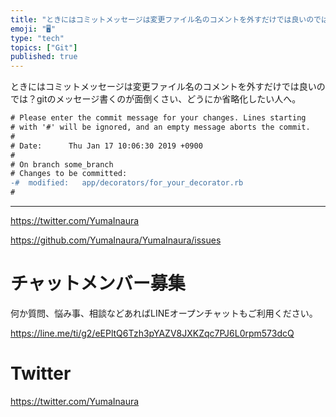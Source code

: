 ```yaml
---
title: "ときにはコミットメッセージは変更ファイル名のコメントを外すだけでは良いのでは？gitのメッセージ書くのが面倒くさい、どうにか省略化したい人へ"
emoji: "🖥"
type: "tech"
topics: ["Git"]
published: true
---
```


ときにはコミットメッセージは変更ファイル名のコメントを外すだけでは良いのでは？gitのメッセージ書くのが面倒くさい、どうにか省略化したい人へ。

```diff
# Please enter the commit message for your changes. Lines starting
# with '#' will be ignored, and an empty message aborts the commit.
#
# Date:      Thu Jan 17 10:06:30 2019 +0900
#
# On branch some_branch
# Changes to be committed:
-#	modified:   app/decorators/for_your_decorator.rb
#

```


---

https://twitter.com/YumaInaura

https://github.com/YumaInaura/YumaInaura/issues








<!-- Update From Qiita API -->

# チャットメンバー募集


何か質問、悩み事、相談などあればLINEオープンチャットもご利用ください。

https://line.me/ti/g2/eEPltQ6Tzh3pYAZV8JXKZqc7PJ6L0rpm573dcQ





# Twitter


https://twitter.com/YumaInaura


<!-- Update From Qiita API -->


